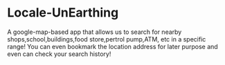 # Locale-UnEarthing
A google-map-based app that allows us to search for nearby shops,school,buildings,food store,pertrol pump,ATM, etc in a specific range!  You can even bookmark the location address for later purpose and even can check your search history!
